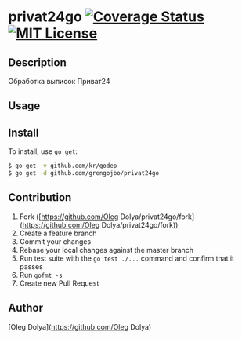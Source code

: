 privat24go [![Coverage Status](https://coveralls.io/repos/grengojbo/privat24go/badge.png)](https://coveralls.io/r/grengojbo/privat24go) [![MIT License](http://img.shields.io/badge/license-MIT-blue.svg?style=flat)](https://github.com/grengojbo/privat24go/blob/master/LICENSE)
====

## Description
Обработка выписок Приват24

## Usage

## Install

To install, use `go get`:

```bash
$ go get -v github.com/kr/godep
$ go get -d github.com/grengojbo/privat24go
```

## Contribution

1. Fork ([https://github.com/Oleg Dolya/privat24go/fork](https://github.com/Oleg Dolya/privat24go/fork))
1. Create a feature branch
1. Commit your changes
1. Rebase your local changes against the master branch
1. Run test suite with the `go test ./...` command and confirm that it passes
1. Run `gofmt -s`
1. Create new Pull Request

## Author

[Oleg Dolya](https://github.com/Oleg Dolya)
